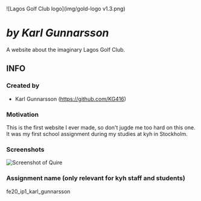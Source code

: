 ![Lagos Golf Club logo](img/gold-logo v1.3.png)

# *by Karl Gunnarsson*

A website about the imaginary Lagos Golf Club.

## INFO

### Created by

- Karl Gunnarsson (<https://github.com/KG416>)

### Motivation

This is the first website I ever made, so don't jugde me too hard on this one. It was my first school assignment during my studies at kyh in Stockholm.

### Screenshots

![Screenshot of Quire](pictures/quireScreenshot18dec.png)

### Assignment name (only relevant for kyh staff and students)

fe20_ip1_karl_gunnarsson